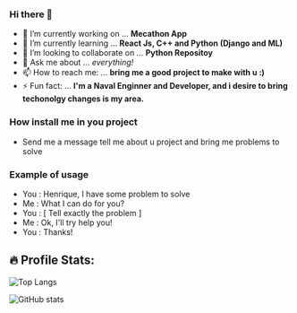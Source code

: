 ### Hi there 👋


- 🔭 I’m currently working on ... **Mecathon App**
- 🌱 I’m currently learning ... **React Js, C++ and Python (Django and ML)**
- 👯 I’m looking to collaborate on ... **Python Repositoy**
- 💬 Ask me about ... *everything!*
- 📫 How to reach me: ... **bring me a good project to make with u :)**
- ⚡ Fun fact: ... **I'm a Naval Enginner and Developer, and i desire to bring techonolgy changes is my area.**

### How install me in you project
- Send me a message tell me about u project and bring me problems to solve

### Example of usage
- You : Henrique, I have some problem to solve
- Me : What I can do for you?
- You : \[ Tell exactly the problem \]
- Me : Ok, I'll try help you!
- You : Thanks!

## 🔥 Profile Stats:
  
![Top Langs](https://github-readme-stats.vercel.app/api/top-langs/?username=rickymal&theme=midnight-darkblue)

![GitHub stats](https://github-readme-stats.vercel.app/api?username=rickymal&show_icons=true&theme=midnight-darkblue) 
